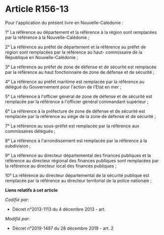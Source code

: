 # Article R156-13

Pour l'application du présent livre en Nouvelle-Calédonie :

1° La référence au département et la référence à la région sont remplacées par la référence à la Nouvelle-Calédonie ;

2° La référence au préfet de département et la référence au préfet de région sont remplacées par la référence au haut-
commissaire de la République en Nouvelle-Calédonie ;

3° La référence au préfet de zone de défense et de sécurité est remplacée par la référence au haut fonctionnaire de zone de
défense et de sécurité ;

4° La référence au préfet maritime est remplacée par la référence au délégué du Gouvernement pour l'action de l'Etat en mer ;

5° La référence à l'officier général de zone de défense et de sécurité est remplacée par la référence à l'officier général
commandant supérieur ;

6° La référence à la préfecture de zone de défense et de sécurité est remplacée par la référence au siège de la zone de
défense et de sécurité ;

7° La référence au sous-préfet est remplacée par la référence aux commissaires délégués ;

8° La référence à l'arrondissement est remplacée par la référence à la subdivision ;

9° La référence au directeur départemental des finances publiques et la référence au directeur régional des finances
publiques sont remplacées par la référence au directeur local des finances publiques ;

10° La référence au directeur départemental de la sécurité publique est remplacée par la référence au directeur territorial
de la police nationale ;

**Liens relatifs à cet article**

_Codifié par_:

  - Décret n°2013-1113 du 4 décembre 2013 - art.

_Modifié par_:

  - Décret n°2019-1497 du 28 décembre 2019 - art. 2

